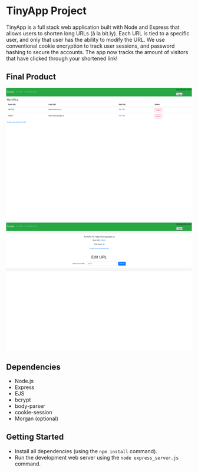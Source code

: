 # TinyApp Project

TinyApp is a full stack web application built with Node and Express that allows users to shorten long URLs (à la bit.ly). Each URL is tied to a specific user, and only that user has the ability to modify the URL. We use conventional cookie encryption to track user sessions, and password hashing to secure the accounts. The app now tracks the amount of visitors that have clicked through your shortened link!

## Final Product


!["Screenshot of URLs page"](https://raw.githubusercontent.com/ACristoff/myTinyApp/master/docs/tinyapp1.png)

!["Screenshot of a specific URL page"](https://raw.githubusercontent.com/ACristoff/myTinyApp/master/docs/tinyapp2.png)

## Dependencies

- Node.js
- Express
- EJS
- bcrypt
- body-parser
- cookie-session
- Morgan (optional)

## Getting Started

- Install all dependencies (using the `npm install` command).
- Run the development web server using the `node express_server.js` command.